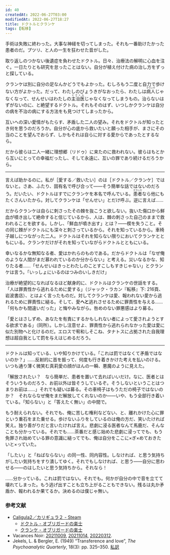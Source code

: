 ```yaml
---
id: 40
createdAt: 2022-06-27T03:00
modifiedAt: 2022-06-27T18:27
title: ドクトルとクランケ
tags: [転移]
---
```


手術は失敗に終わった。大事な神経を切ってしまった。それも一番助けたかった患者のだ。プツリ、と人の一生を狂わせた音がした。

取り返しのつかない後遺症を負わせたドクトル。日々、治療法の解明に心血を注ぐ。一日たりとも研究を怠ったことはない。自分が植え付けた病の治し方をずっと探している。

クランケは別に自分の足なんかどうでもよかった。むしろもう二度と自力で歩けない方がよかった。だって、わたしのびょうきがなおったら、わたしは<ruby>病人<rt>クランケ</rt></ruby>じゃなくなって、せんせいはわたしの<ruby>主治医<rt>ドクトル</rt></ruby>じゃなくなってしまうもの。治らないはずがないのに、と絶望するドクトル。それもそのはず、いつしかクランケは自分の病を不治の病にする方法をも見つけてしまったから。

互いへの深い愛情がもたらす、矛盾した二人の望み。それをドクトルが知ったとき何を思うのだろうか。自分が心の底から救いたいと願った相手が、まさにその当のことを望んでおらず、しかもそれは自らに対する愛からであったとするなら。

だから彼らは二人一緒に理想郷（リドゥ）に来たのに救われない。彼らはもとから互いにとっての幸福だったし、そして永遠に、互いの罪であり続けるだろうから。

---

言えば助かるのに。私が［愛する／救いたい］のは［ドクトル／クランケ］ではないと。さあ、ふたり、固有名で呼び合って——そう簡単な話ではないのだろう。だいたい、ドクトルはすでにクランケを本名で呼んでいる。<ruby>患者<rt>クランケ</rt></ruby>なら他にもたくさんいたから。対してクランケは「せんせい」とだけ呼ぶ。逆に言えば……

だからクランケは自らに刺さったその棘を抜こうと欲しない。抜いた傷口から鮮血が噴き出して絶命すると信じているから、人は、棘の刺さった自己のままで救われることを欲する。しかし、「鮮血が噴き出す」とは？——楔を失うこと。その同じ棘がドクトルにも深々と刺さっているから。それを知っているから。車椅子越しにつながった二人。ドクトルはそれを知らない限りにおいてクランケとともにいる。クランケだけがそれを知っていながらドクトルとともにいる。

幸いなるかな無知なる者、愛はかれらのものである。だからドクトルは「なぜ俺のような人間がまだ慕われているのか分からない」と考える。災いなるかな、知りたる者……「せんせいはきっとわたしのことすこしもすきじゃない」とクランケは言う。「いっしょにいるのはつみのいしきだけ」

治療が絶望的になればなるほど献身的に、ドクトルはクランケの世話をする。「人は罪責性から逃れるために愛する」（ジャック・ラカン『転移』下: 216頁、岩波書店）、とはよく言ったものだ。対してクランケは愛、報われない愛から逃れるために罪責性に縋る。そして、愛**へと**逃れさせるために罪責性を与える……「何もかも間違いだった」と悔やみながら。咎めのない罪悪感はより募る。

「愛とはさしずめ、あなたを有責にするかもしれない者によって愛されようとする欲求である」（同所）。しかし注意せよ、罪責性から逃れられなかった愛は愛に似た別物へと化けるのだ。エロスで宥和しそこね、タナトスに占拠された自我理想は超自我として罰を与えはじめるだろう。

---

ドクトルは知っている、いや知りかけている。「これは罰ではなくて矛盾ではないのか？」……反射的に首を振って、何度も行き着きかけた考えを払いのける。いつも通り薄く微笑む真莉愛の顔がほんの一瞬、悪魔のように見えた。

「解放されたい？　なら簡単だ、患者を置いて去ればいいだけ。なに、医者とはそういうものだろう、お前以外は皆そうしているぞ。そうしないということはつまりお前は……」それでも疑いは募る。その車椅子はもうただの椅子ではないのか？　それならなぜ俺をまだ解放してくれないのか——いや、もう全部行き着いている。「知らない」と「答えたく無い」の中間で。

もう耐えられない。それでも、俺に苦しむ権利などない、と、離れかけた心に罪という重石をまた乗せる。歩けないふりをしているのは俺の方だ、笑いたければ笑え。独り善がりだと言いたければ言え。悲劇に浸る医者なんて馬鹿だ、そんなことも分かっている。それでも……茶番だと感じ始めた悲劇に浸ってでも、もう免罪され始めている罪の意識に縋ってでも、俺は自分をここに×ぎ×めておきたいと×っていた。

「したい」と「ねばならない」の同一性、同内容性。しなければ、と思う気持ちがしたい気持ちをすり潰してゆく。それでもしなければ、と思う——自分に思わせる——のはしたいと思う気持ちから。それなら！

……分かっている。これは罰ではない。それでも。何かが自分の中で音を立てて壊れてしまった。もう逃げ出すことも立ち上がることもできない。残るは丸か矛盾か、報われるか果てるか。決めるのは僕じゃ無い。

### 参考文献

- [Caligula2／カリギュラ２ - Steam](https://store.steampowered.com/app/1933740/_/?l=japanese)
    - [ドクトル - オブリガードの楽士 ](https://www.cs.furyu.jp/caligula2/character/doctor/)
    - [クランケ - オブリガードの楽士](https://www.cs.furyu.jp/caligula2/character/kranke/)
- Vacances Noir: [20211009](https://riotinchocolatelogos.tumblr.com/post/678518891815813120/20211009), [20211014](https://riotinchocolatelogos.tumblr.com/post/678519025086693376/20211014), [20220312](https://riotinchocolatelogos.tumblr.com/post/678530932583579649/20220312).
- Jekels, L. & Bergler, E. (1949) “Transference and love”, _The Psychoanalytic Quarterly_, 18(3): pp. 325–350. [私訳](https://github.com/kyonenya/transference-and-love)
